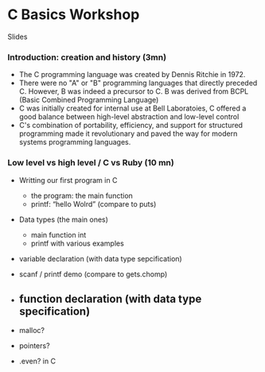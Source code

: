 # C Basics Workshop
Slides

### Introduction: creation and history (3mn)
- The C programming language was created by Dennis Ritchie in 1972.
- There were no "A" or "B" programming languages that directly preceded C. However, B was indeed a precursor to C. B was derived from BCPL (Basic Combined Programming Language)
- C was initially created for internal use at Bell Laboratoies, C offered a good balance between high-level abstraction and low-level control
- C's combination of portability, efficiency, and support for structured programming made it revolutionary and paved the way for modern systems programming languages.

### Low level vs high level / C vs Ruby (10 mn)


- Writting our first program in C
	- the program: the main function
	- printf: “hello Wolrd” (compare to puts)
- Data types (the main ones)
	- main function int
	- printf with various examples
- variable declaration (with data type sepcification)
- scanf / printf demo (compare to gets.chomp)
- function declaration (with data type specification)
	- 
- malloc?

- pointers?

- .even? in C

